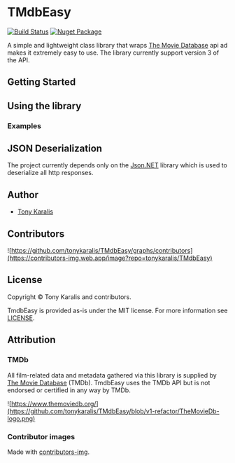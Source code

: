 # TMdbEasy

[![Build Status](https://dev.azure.com/tkaralis/TmdbEasy/_apis/build/status/Build%20%26%20test?branchName=master)](https://dev.azure.com/tkaralis/TmdbEasy/_build/latest?definitionId=3&branchName=master)
[![Nuget Package](https://badgen.net/nuget/v/TmdbEasy)](https://www.nuget.org/packages/TMdbEasy/)

A simple and lightweight class library that wraps [The Movie Database](https://www.themoviedb.org/) api ad makes it extremely easy to use. 
The library currently support version 3 of the API.

## Getting Started


## Using the library


### Examples


## JSON Deserialization
The project currently depends only on the [Json.NET](https://www.newtonsoft.com/json) library which is
used to deserialize all http responses. 

## Author
* [Tony Karalis](https://github.com/tonykaralis)

## Contributors
![https://github.com/tonykaralis/TMdbEasy/graphs/contributors](https://contributors-img.web.app/image?repo=tonykaralis/TMdbEasy)

## License
Copyright © Tony Karalis and contributors.

TmdbEasy is provided as-is under the MIT license. For more information see [LICENSE](LICENSE).

## Attribution

### TMDb
All film-related data and metadata gathered via this library is supplied by [The Movie Database](https://www.themoviedb.org/) (TMDb).
TmdbEasy uses the TMDb API but is not endorsed or certified in any way by TMDb.

![https://www.themoviedb.org/](https://github.com/tonykaralis/TMdbEasy/blob/v1-refactor/TheMovieDb-logo.png)

### Contributor images
Made with [contributors-img](https://contributors-img.web.app).
